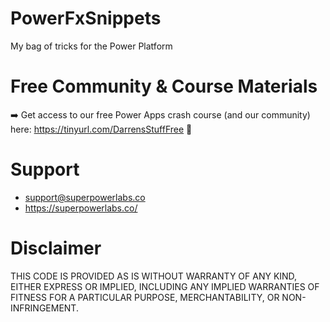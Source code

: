 # PowerFxSnippets
My bag of tricks for the Power Platform

# Free Community & Course Materials
➡️ Get access to our free Power Apps crash course (and our community) here: 
https://tinyurl.com/DarrensStuffFree 🔗

# Support
- support@superpowerlabs.co
- https://superpowerlabs.co/

# Disclaimer
THIS CODE IS PROVIDED AS IS WITHOUT WARRANTY OF ANY KIND, EITHER EXPRESS OR IMPLIED, INCLUDING ANY IMPLIED WARRANTIES OF FITNESS FOR A PARTICULAR PURPOSE, MERCHANTABILITY, OR NON-INFRINGEMENT.